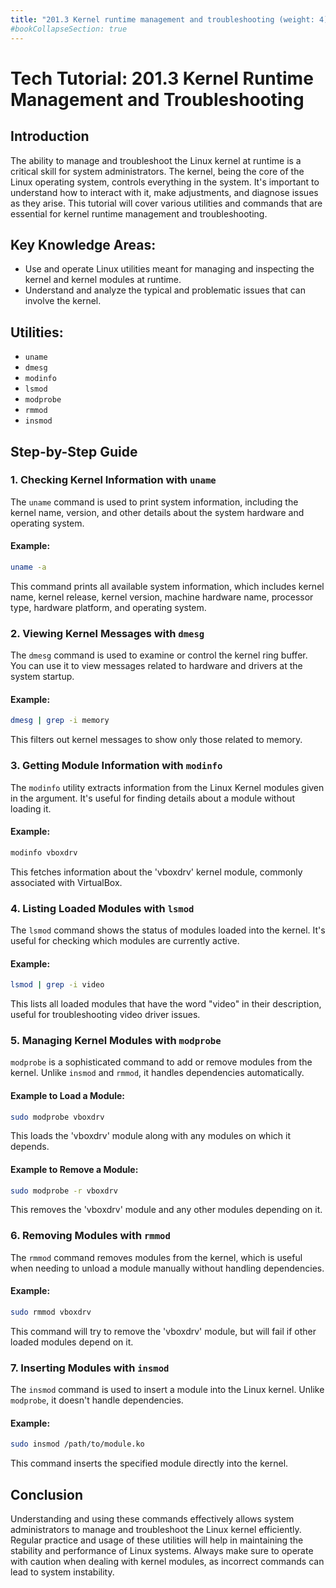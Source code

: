 ```yaml
---
title: "201.3 Kernel runtime management and troubleshooting (weight: 4)"
#bookCollapseSection: true
---
```


# Tech Tutorial: 201.3 Kernel Runtime Management and Troubleshooting

## Introduction

The ability to manage and troubleshoot the Linux kernel at runtime is a critical skill for system administrators. The kernel, being the core of the Linux operating system, controls everything in the system. It's important to understand how to interact with it, make adjustments, and diagnose issues as they arise. This tutorial will cover various utilities and commands that are essential for kernel runtime management and troubleshooting.

## Key Knowledge Areas:

- Use and operate Linux utilities meant for managing and inspecting the kernel and kernel modules at runtime.
- Understand and analyze the typical and problematic issues that can involve the kernel.

## Utilities:

- `uname`
- `dmesg`
- `modinfo`
- `lsmod`
- `modprobe`
- `rmmod`
- `insmod`

## Step-by-Step Guide

### 1. Checking Kernel Information with `uname`

The `uname` command is used to print system information, including the kernel name, version, and other details about the system hardware and operating system.

#### Example:

```bash
uname -a
```

This command prints all available system information, which includes kernel name, kernel release, kernel version, machine hardware name, processor type, hardware platform, and operating system.

### 2. Viewing Kernel Messages with `dmesg`

The `dmesg` command is used to examine or control the kernel ring buffer. You can use it to view messages related to hardware and drivers at the system startup.

#### Example:

```bash
dmesg | grep -i memory
```

This filters out kernel messages to show only those related to memory.

### 3. Getting Module Information with `modinfo`

The `modinfo` utility extracts information from the Linux Kernel modules given in the argument. It's useful for finding details about a module without loading it.

#### Example:

```bash
modinfo vboxdrv
```

This fetches information about the 'vboxdrv' kernel module, commonly associated with VirtualBox.

### 4. Listing Loaded Modules with `lsmod`

The `lsmod` command shows the status of modules loaded into the kernel. It's useful for checking which modules are currently active.

#### Example:

```bash
lsmod | grep -i video
```

This lists all loaded modules that have the word "video" in their description, useful for troubleshooting video driver issues.

### 5. Managing Kernel Modules with `modprobe`

`modprobe` is a sophisticated command to add or remove modules from the kernel. Unlike `insmod` and `rmmod`, it handles dependencies automatically.

#### Example to Load a Module:

```bash
sudo modprobe vboxdrv
```

This loads the 'vboxdrv' module along with any modules on which it depends.

#### Example to Remove a Module:

```bash
sudo modprobe -r vboxdrv
```

This removes the 'vboxdrv' module and any other modules depending on it.

### 6. Removing Modules with `rmmod`

The `rmmod` command removes modules from the kernel, which is useful when needing to unload a module manually without handling dependencies.

#### Example:

```bash
sudo rmmod vboxdrv
```

This command will try to remove the 'vboxdrv' module, but will fail if other loaded modules depend on it.

### 7. Inserting Modules with `insmod`

The `insmod` command is used to insert a module into the Linux kernel. Unlike `modprobe`, it doesn't handle dependencies.

#### Example:

```bash
sudo insmod /path/to/module.ko
```

This command inserts the specified module directly into the kernel.

## Conclusion

Understanding and using these commands effectively allows system administrators to manage and troubleshoot the Linux kernel efficiently. Regular practice and usage of these utilities will help in maintaining the stability and performance of Linux systems. Always make sure to operate with caution when dealing with kernel modules, as incorrect commands can lead to system instability.